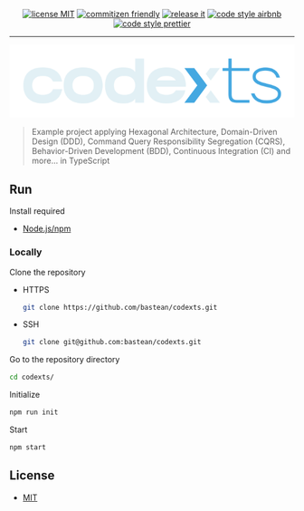 <div align="center">

[![license MIT](https://img.shields.io/badge/license-MIT-blue.svg)](LICENSE)
[![commitizen friendly](https://img.shields.io/badge/commitizen-friendly-brightgreen.svg)](https://github.com/commitizen/cz-cli)
[![release it](https://img.shields.io/badge/%F0%9F%93%A6%F0%9F%9A%80-release--it-orange.svg)](https://github.com/release-it/release-it)
[![code style airbnb](https://img.shields.io/badge/code_style-airbnb-red.svg)](https://github.com/airbnb/javascript)
[![code style prettier](https://img.shields.io/badge/code_style-prettier-ff69b4.svg)](https://github.com/prettier/prettier)

</div>

---

<div align="center">

<!-- [![logo readme](https://raw.githubusercontent.com/bastean/codexts/main/docs/readme/logo-readme.png)](https://github.com/bastean) -->

[![logo readme](docs/readme/logo-readme.png)](https://github.com/bastean)

</div>

> Example project applying Hexagonal Architecture, Domain-Driven Design (DDD), Command Query Responsibility Segregation (CQRS), Behavior-Driven Development (BDD), Continuous Integration (CI) and more... in TypeScript

## Run

Install required

- [Node.js/npm](https://nodejs.org/en/download)

### Locally

Clone the repository

- HTTPS

  ```bash
  git clone https://github.com/bastean/codexts.git
  ```

- SSH

  ```bash
  git clone git@github.com:bastean/codexts.git
  ```

Go to the repository directory

```bash
cd codexts/
```

Initialize

```bash
npm run init
```

Start

```bash
npm start
```

## License

- [MIT](LICENSE)
